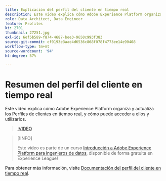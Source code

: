 ```yaml
---
title: Explicación del perfil del cliente en tiempo real
description: Este vídeo explica cómo Adobe Experience Platform organiza y actualiza los Perfiles de clientes en tiempo real, y cómo puede acceder a ellos y utilizarlos.
role: Data Architect, Data Engineer
feature: Profiles
kt: 2701
thumbnail: 27251.jpg
exl-id: 6ef5b589-f874-4687-bee3-9650c993f383
source-git-commit: cf0193e3aae4d6536c868f078f4773ee14e90408
workflow-type: tm+mt
source-wordcount: '94'
ht-degree: 57%

---
```


# Resumen del perfil del cliente en tiempo real

Este vídeo explica cómo Adobe Experience Platform organiza y actualiza los Perfiles de clientes en tiempo real, y cómo puede acceder a ellos y utilizarlos.

>[!VIDEO](https://video.tv.adobe.com/v/27251?quality=12&learn=on)

>[!INFO]
>
> Este vídeo es parte de un curso [Introducción a Adobe Experience Platform para ingenieros de datos](https://experienceleague.adobe.com/?recommended=ExperiencePlatform-D-1-2020.2), disponible de forma gratuita en Experience League!

Para obtener más información, visite [Documentación del perfil del cliente en tiempo real](https://experienceleague.adobe.com/docs/experience-platform/profile/home.html?lang=es).
